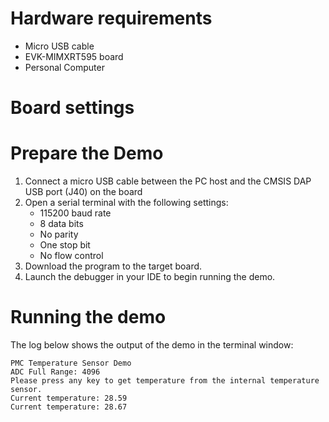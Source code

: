 Hardware requirements
=====================
- Micro USB cable
- EVK-MIMXRT595 board
- Personal Computer

Board settings
============


Prepare the Demo
===============
1.  Connect a micro USB cable between the PC host and the CMSIS DAP USB port (J40) on the board
2.  Open a serial terminal with the following settings:
    - 115200 baud rate
    - 8 data bits
    - No parity
    - One stop bit
    - No flow control
3.  Download the program to the target board.
4.  Launch the debugger in your IDE to begin running the demo.

Running the demo
================
The log below shows the output of the demo in the terminal window:
~~~~~~~~~~~~~~~~~~~~~~~~~~~~~~~~~~~
PMC Temperature Sensor Demo
ADC Full Range: 4096
Please press any key to get temperature from the internal temperature sensor.
Current temperature: 28.59
Current temperature: 28.67
~~~~~~~~~~~~~~~~~~~~~~~~~~~~~~~~~~~
